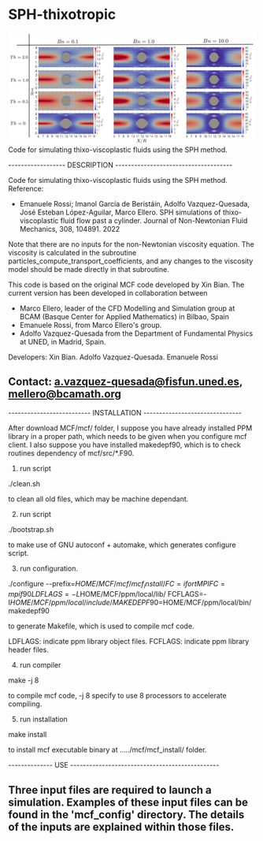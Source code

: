 # SPH-thixotropic
![alt text](https://github.com/BCAM-CFD/SPH-thixotropic/blob/main/thixotropic.png)
Code for simulating thixo-viscoplastic fluids using the SPH method.

------------------ DESCRIPTION -------------------------------------

 Code for simulating thixo-viscoplastic fluids using the SPH method.
 Reference:
   - Emanuele   Rossi;    Imanol   García   de    Beristáin,   Adolfo
     Vazquez-Quesada, José  Esteban López-Aguilar, Marco  Ellero. SPH
     simulations   of   thixo-viscoplastic    fluid   flow   past   a
     cylinder.  Journal   of  Non-Newtonian  Fluid   Mechanics,  308,
     104891. 2022

 Note  that  there  are  no inputs  for  the  non-Newtonian  viscosity
 equation.   The   viscosity   is   calculated   in   the   subroutine
 particles_compute_transport_coefficients,  and  any  changes  to  the
 viscosity model should be made directly in that subroutine.
 
 This code is  based on the original MCF code  developed by Xin Bian.
 The  current version  has  been developed  in collaboration  between
 - Marco Ellero,  leader of the  CFD Modelling and Simulation  group at
 BCAM (Basque Center  for Applied Mathematics) in  Bilbao, Spain
 - Emanuele Rossi, from Marco Ellero's group.
 - Adolfo Vazquez-Quesada from  the Department of Fundamental Physics
 at UNED, in Madrid, Spain.

 Developers:
     Xin Bian.
     Adolfo Vazquez-Quesada.
     Emanuele Rossi

 Contact: a.vazquez-quesada@fisfun.uned.es, mellero@bcamath.org
--------------------------------------------------------------------

-------------------------- INSTALLATION -------------------------------

After download MCF/mcf/ folder,
I suppose you have already installed PPM library
in a proper path,
which needs to be given when you configure mcf client.
I also suppose you have installed makedepf90,
which is to check routines dependency of mcf/src/*.F90.

1) run script
 
  ./clean.sh

to clean all old files, which may be machine dependant.

2) run script

  ./bootstrap.sh

to make use of GNU autoconf + automake,
which generates configure script.

3) run configuration.

./configure --prefix=$HOME/MCF/mcf/mcf_install/ FC=ifort MPIFC=mpif90 LDFLAGS=-L$HOME/MCF/ppm/local/lib/ FCFLAGS=-I$HOME/MCF/ppm/local/include/ MAKEDEPF90=$HOME/MCF/ppm/local/bin/makedepf90

to generate Makefile, which is used to compile mcf code.

LDFLAGS: indicate ppm library object files.
FCFLAGS: indicate ppm library header files.


4) run compiler

  make -j 8

to compile mcf code,
-j 8 specify to use 8 processors to accelerate compiling.

5) run installation

  make install

to install mcf executable binary at ...../mcf/mcf_install/ folder.

-------------- USE -----------------------------------------------

Three input files are required to launch a simulation. Examples of
these input files can be found in the 'mcf_config' directory. The
details of the inputs are explained within those files.
-------------------------------------------------------------------
